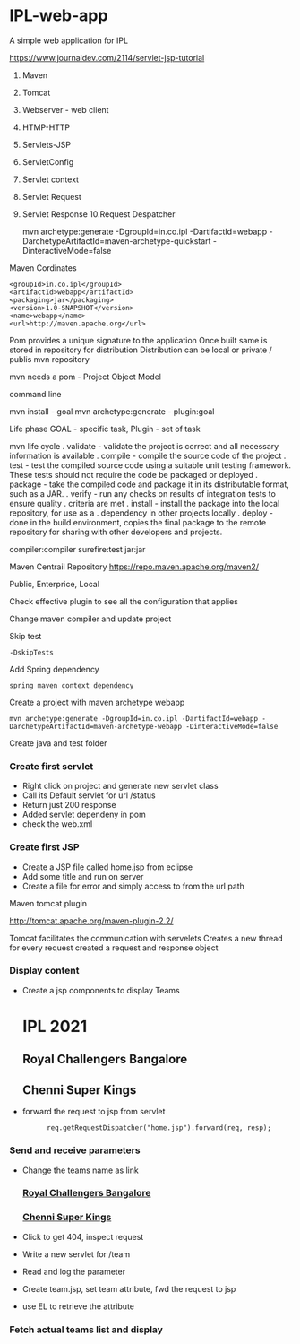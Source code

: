 # IPL-web-app

A simple web application for IPL

https://www.journaldev.com/2114/servlet-jsp-tutorial



1. Maven
2. Tomcat
3. Webserver - web client
4. HTMP-HTTP
5. Servlets-JSP
6. ServletConfig
7. Servlet context
8. Servlet Request
9. Servlet Response
10.Request Despatcher




    mvn archetype:generate -DgroupId=in.co.ipl -DartifactId=webapp -DarchetypeArtifactId=maven-archetype-quickstart -DinteractiveMode=false

Maven Cordinates

    <groupId>in.co.ipl</groupId>
    <artifactId>webapp</artifactId>
    <packaging>jar</packaging>
    <version>1.0-SNAPSHOT</version>
    <name>webapp</name>
    <url>http://maven.apache.org</url>

Pom provides a unique signature to the application
Once built same is stored in repository for distribution
Distribution can be local or private / publis mvn repository

mvn needs a pom - Project Object Model

command line

mvn install - goal
mvn archetype:generate - plugin:goal

Life phase
GOAL - specific task,
Plugin - set of task

mvn life cycle
. validate - validate the project is correct and all necessary information is available
. compile - compile the source code of the project
. test - test the compiled source code using a suitable unit testing framework. These tests should not require the code be packaged or deployed
. package - take the compiled code and package it in its distributable format, such as a JAR.
. verify - run any checks on results of integration tests to ensure quality . criteria are met
. install - install the package into the local repository, for use as a . dependency in other projects locally
. deploy - done in the build environment, copies the final package to the remote repository for sharing with other developers and projects.

compiler:compiler
surefire:test
jar:jar

Maven Centrail Repository
https://repo.maven.apache.org/maven2/

Public, Enterprice, Local

Check effective plugin to see all the configuration that applies

Change maven compiler and update project

Skip test

    -DskipTests

Add Spring dependency

    spring maven context dependency

Create a project with maven archetype webapp

    mvn archetype:generate -DgroupId=in.co.ipl -DartifactId=webapp -DarchetypeArtifactId=maven-archetype-webapp -DinteractiveMode=false

Create java and test folder


### Create first servlet 
 - Right click on project and generate new servlet class
 - Call its Default servlet for url /status
 - Return just 200 response
 - Added servlet dependeny in pom
 - check the web.xml
 
### Create first JSP

- Create a JSP file called home.jsp from eclipse
- Add some title and  run on server
- Create a  file for error and simply access to from the url path



Maven tomcat plugin

http://tomcat.apache.org/maven-plugin-2.2/


Tomcat facilitates the communication with servelets 
Creates a new thread for every request
created a request and response object



### Display content 

- Create a jsp components to display Teams

	<h1>IPL 2021</h1>
	<h2>Royal Challengers Bangalore</h2>
	<h2>Chenni Super Kings</h2>
- forward the request to jsp from servlet

			req.getRequestDispatcher("home.jsp").forward(req, resp);
	
	

### Send and receive parameters 

- Change the teams name as link 
		 <a href="/team?name=rcb"><h3>Royal Challengers Bangalore</h3></a>
		 <a href="/team?name=csk"><h3>Chenni Super Kings</h3></a>
		 
- Click to get 404, inspect request
- Write a new servlet for /team
- Read and log the parameter
- Create team.jsp, set team attribute, fwd the request to jsp
- use EL to retrieve the attribute

	
### Fetch actual teams list and display

	